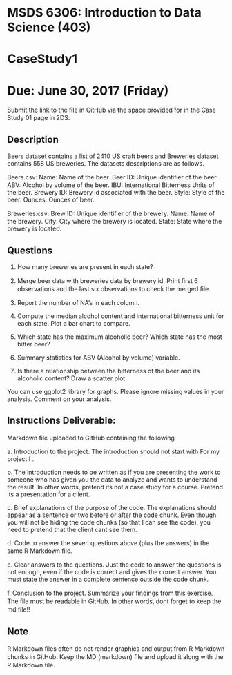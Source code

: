 # MSDS 6306: Introduction to Data Science (403)

# CaseStudy1

# Due: June 30, 2017 (Friday)

Submit the link to the ﬁle in GitHub via the space provided for in the Case Study 01 page in 2DS.

## Description 
Beers dataset contains a list of 2410 US craft beers and Breweries dataset contains 558 US breweries. The datasets descriptions are as follows.

Beers.csv: Name: Name of the beer. Beer ID: Unique identiﬁer of the beer. ABV: Alcohol by volume of the beer. IBU: International Bitterness Units of the beer. Brewery ID: Brewery id associated with the beer. Style: Style of the beer. Ounces: Ounces of beer.

Breweries.csv: Brew ID: Unique identiﬁer of the brewery. Name: Name of the brewery. City: City where the brewery is located. State: State where the brewery is located.

## Questions

1. How many breweries are present in each state?

2. Merge beer data with breweries data by brewery id. Print ﬁrst 6 observations and the last six observations to check the merged ﬁle.

3. Report the number of NA’s in each column.

4. Compute the median alcohol content and international bitterness unit for each state. Plot a bar chart to compare.

5. Which state has the maximum alcoholic beer? Which state has the most bitter beer?

6. Summary statistics for ABV (Alcohol by volume) variable.

7. Is there a relationship between the bitterness of the beer and its alcoholic content? Draw a scatter plot.

You can use ggplot2 library for graphs. Please ignore missing values in your analysis. Comment on your analysis.

## Instructions Deliverable: 
Markdown ﬁle uploaded to GitHub containing the following

a. Introduction to the project. The introduction should not start with For my project I .

b. The introduction needs to be written as if you are presenting the work to someone who has given you the data to analyze and wants to understand the result. In other words, pretend its not a case study for a course. Pretend its a presentation for a client.

c. Brief explanations of the purpose of the code. The explanations should appear as a sentence or two before or after the code chunk. Even though you will not be hiding the code chunks (so that I can see the code), you need to pretend that the client cant see them.

d. Code to answer the seven questions above (plus the answers) in the same R Markdown ﬁle.

e. Clear answers to the questions. Just the code to answer the questions is not enough, even if the code is correct and gives the correct answer. You must state the answer in a complete sentence outside the code chunk.

f. Conclusion to the project. Summarize your ﬁndings from this exercise. The ﬁle must be readable in GitHub. In other words, dont forget to keep the md ﬁle!!


## Note

R Markdown ﬁles often do not render graphics and output from R Markdown chunks in GitHub. Keep the MD (markdown) ﬁle and upload it along with the R Markdown ﬁle.
